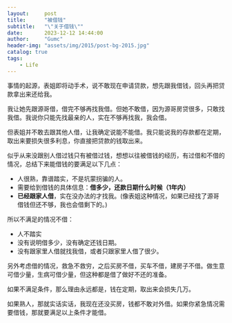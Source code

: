 ```yaml
---
layout:     post
title:      "被借钱"
subtitle:   "\"关于借钱\""
date:       2023-12-12 14:44:00
author:     "Gumc"
header-img: "assets/img/2015/post-bg-2015.jpg"
catalog: true
tags:
    - Life
---
```

事情的起源，表姐即将动手术，说不敢现在申请贷款，想先跟我借钱，回头再把贷款拿出来还给我。

我让她先跟源哥借，借完不够再找我借。但她不敢借，因为源哥房贷很多，只敢找我借。我说你只能先找最亲的人，实在不够再找我，我会借。

但表姐并不敢去跟其他人借，让我确定说能不能借。我只能说我的存款都在定期，取出来要损失很多利息，你直接把贷款的钱取出来。

似乎从来没跟别人借过钱只有被借过钱，想想以往被借钱的经历，有过借和不借的情况，总结下来能借钱的要满足以下几点：

* 人很熟，靠谱踏实，不是坑蒙拐骗的人。
* 需要给到借钱的具体信息：**借多少，还款日期什么时候（1年内）**
* **已经跟家人借**，实在没办法的才找我。(像表姐这种情况，如果已经找了源哥借钱但还不够，我也会借剩下的。)

所以不满足的情况不借：

* 人不踏实
* 没有说明借多少，没有确定还钱日期。
* 没有跟家里人借就找我借，或者只跟家里人借了很少。

另外考虑借的情况，救急不救穷，之后买房不借，买车不借，建房子不借。做生意可借少量，生病可借少量，但这种都是借了做好不还的准备。

如果不满足条件，那么理由永远都是，钱在定期，取出来会损失几万。

如果熟人，那就实话实话，我现在还没买房，钱都不敢对外借。如果你紧急情况需要借钱，那就要满足以上条件才能借。
